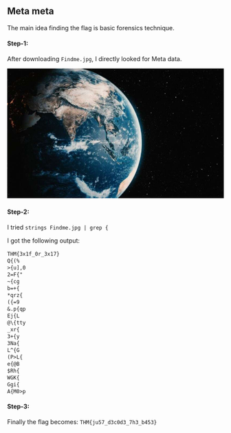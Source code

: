 ## Meta meta
The main idea finding the flag is basic forensics technique.

#### Step-1:
After downloading `Findme.jpg`, I directly looked for Meta data.

<img src="Findme.jpg">

#### Step-2:
I tried `strings Findme.jpg | grep {`

I got the following output:

```
THM{3x1f_0r_3x17}
Q{(%
>{u],0
2=F{"
~{cg
b=+{
*qrz{
({=9
&.p{qp
Ej{L
@\{tty
_xr{
3+{y
3Na{
L^{G
(P>L{
e{@B
$Rh{
WGK{
Ggi{
A{M0>p
```

#### Step-3:
Finally the flag becomes:
`THM{ju57_d3c0d3_7h3_b453}`